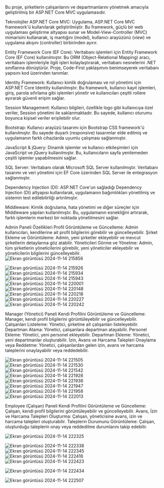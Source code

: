 Bu proje, şirketlerin çalışanlarını ve departmanlarını yönetmek amacıyla geliştirilmiş bir ASP.NET Core MVC uygulamasıdır.

Teknolojiler
ASP.NET Core MVC: Uygulama, ASP.NET Core MVC framework'ü kullanılarak geliştirilmiştir. Bu framework, güçlü bir web uygulaması geliştirme altyapısı sunar ve Model-View-Controller (MVC) mimarisini kullanarak, iş mantığını (model), kullanıcı arayüzünü (view) ve uygulama akışını (controller) birbirinden ayırır.

Entity Framework Core (EF Core): Veritabanı işlemleri için Entity Framework Core (EF Core) kullanılmıştır. Bu ORM (Object-Relational Mapping) aracı, veritabanı işlemleriyle ilgili işleri kolaylaştırarak, veritabanı nesnelerini .NET sınıflarına dönüştürür. Proje, Code-First yaklaşımını benimseyerek veritabanı yapısını kod üzerinden tanımlar.

Identity Framework: Kullanıcı kimlik doğrulaması ve rol yönetimi için ASP.NET Core Identity kullanılmıştır. Bu framework, kullanıcı kayıt işlemleri, giriş, parola sıfırlama gibi işlemleri yönetir ve kullanıcıları çeşitli rollere ayırarak güvenli erişim sağlar.

Session Management: Kullanıcı bilgileri, özellikle logo gibi kullanıcıya özel veriler, Session yönetimi ile saklanmaktadır. Bu sayede, kullanıcı oturumu boyunca kişisel veriler erişilebilir olur.

Bootstrap: Kullanıcı arayüzü tasarımı için Bootstrap CSS framework'ü kullanılmıştır. Bu sayede duyarlı (responsive) tasarımlar elde edilmiş ve uygulamanın farklı cihazlarda uyumlu çalışması sağlanmıştır.

JavaScript & jQuery: Dinamik işlemler ve kullanıcı etkileşimleri için JavaScript ve jQuery kullanılmıştır. Bu, kullanıcıların sayfa yenilemeden çeşitli işlemler yapabilmesini sağlar.

SQL Server: Veritabanı olarak Microsoft SQL Server kullanılmıştır. Veritabanı tasarımı ve veri yönetimi için EF Core üzerinden SQL Server ile entegrasyon sağlanmıştır.

Dependency Injection (DI): ASP.NET Core'un sağladığı Dependency Injection (DI) altyapısı kullanılarak, uygulamanın bağımlılıkları yönetilmiş ve sistemin test edilebilirliği artırılmıştır.

Middleware: Kimlik doğrulama, hata yönetimi ve diğer süreçler için Middleware yapıları kullanılmıştır. Bu, uygulamanın esnekliğini artırarak, farklı işlemlerin merkezi bir noktada yönetilmesini sağlar.


Admin Paneli Özellikleri
Profil Görüntüleme ve Güncelleme: Admin kullanıcıları, kendilerine ait profil bilgilerini görebilir ve güncelleyebilir.
Şirket Ekleme ve Görüntüleme: Admin, yeni şirketler ekleyebilir ve mevcut şirketlerin detaylarına göz atabilir.
Yöneticileri Görme ve Yönetme: Admin, tüm şirketlerin yöneticilerini görebilir, yeni yöneticiler ekleyebilir ve yöneticilerin bilgilerini güncelleyebilir.
![Ekran görüntüsü 2024-11-14 215856](https://github.com/user-attachments/assets/a078bd1d-6f8d-41d7-857e-c03c3b14a8a9)

![Ekran görüntüsü 2024-11-14 215926](https://github.com/user-attachments/assets/033e7e3f-8690-454b-b726-3428c149b845)
![Ekran görüntüsü 2024-11-14 215934](https://github.com/user-attachments/assets/e10ef981-1887-44cf-8949-12c83870638a)
![Ekran görüntüsü 2024-11-14 215943](https://github.com/user-attachments/assets/d29c2439-d21c-40c2-8bad-6e75b3056656)
![Ekran görüntüsü 2024-11-14 220001](https://github.com/user-attachments/assets/5bfbcc1b-03ba-4aeb-9402-580004202130)
![Ekran görüntüsü 2024-11-14 220148](https://github.com/user-attachments/assets/e0bf118f-d7bb-4b85-9f86-cbdfce2ada2e)
![Ekran görüntüsü 2024-11-14 220218](https://github.com/user-attachments/assets/e6b55784-df3c-49f4-a054-dc5e1070c8ff)
![Ekran görüntüsü 2024-11-14 220227](https://github.com/user-attachments/assets/6569a65f-c17f-40f9-9807-d4f1b8a1d412)
![Ekran görüntüsü 2024-11-14 220242](https://github.com/user-attachments/assets/22499687-540e-442b-8ba7-1d03fb904a8d)

Manager (Yönetici) Paneli
Kendi Profilini Görüntüleme ve Güncelleme: Manager, kendi profil bilgilerini görüntüleyebilir ve güncelleyebilir.
Çalışanları Listeleme: Yönetici, şirketine ait çalışanları listeleyebilir.
Departman Atama: Yönetici, çalışanlara departman atayabilir.
Personel Ekleme: Yönetici, yeni personel ekleyebilir.
Departman Ekleme: Yönetici, yeni departmanlar oluşturabilir.
İzin, Avans ve Harcama Talepleri Onaylama veya Reddetme: Yönetici, çalışanlardan gelen izin, avans ve harcama taleplerini onaylayabilir veya reddedebilir.

![Ekran görüntüsü 2024-11-14 221505](https://github.com/user-attachments/assets/93b91575-8229-4d20-8707-d3c7fe95c8ed)
![Ekran görüntüsü 2024-11-14 221530](https://github.com/user-attachments/assets/80a9c2a8-6518-41b4-979c-eea2f4381fd3)
![Ekran görüntüsü 2024-11-14 221542](https://github.com/user-attachments/assets/0c156c84-9ae0-4969-845f-a82be92ad73c)
![Ekran görüntüsü 2024-11-14 221928](https://github.com/user-attachments/assets/ab2065ff-fce5-4ba4-9894-608515a2e364)
![Ekran görüntüsü 2024-11-14 221936](https://github.com/user-attachments/assets/cdb29ae6-521e-4683-b1d9-a3dde4461419)
![Ekran görüntüsü 2024-11-14 221947](https://github.com/user-attachments/assets/82da935e-0067-4b90-bbad-9411e0b0e43e)
![Ekran görüntüsü 2024-11-14 221958](https://github.com/user-attachments/assets/a97e09d0-a61c-4b82-abea-65a477d9eafe)
![Ekran görüntüsü 2024-11-14 222013](https://github.com/user-attachments/assets/b51b25de-aa1f-4169-ab04-86d0f4f6cc32)

Employee (Çalışan) Paneli
Kendi Profilini Görüntüleme ve Güncelleme: Çalışan, kendi profil bilgilerini görüntüleyebilir ve güncelleyebilir.
Avans, İzin ve Harcama Talepleri Oluşturma: Çalışan, yöneticisine avans, izin ve harcama talepleri oluşturabilir.
Taleplerin Durumunu Görüntüleme: Çalışan, oluşturduğu taleplerin onay veya reddedilme durumlarını takip edebilir.

![Ekran görüntüsü 2024-11-14 222325](https://github.com/user-attachments/assets/0a1e2ec9-9e66-403d-bfcb-0425b9e798d6)

![Ekran görüntüsü 2024-11-14 222338](https://github.com/user-attachments/assets/2cfee175-218c-44b0-858f-c36ec1cc3e0d)
![Ekran görüntüsü 2024-11-14 222345](https://github.com/user-attachments/assets/ca988507-4afd-4958-9bac-4d0285b3a0e3)
![Ekran görüntüsü 2024-11-14 222416](https://github.com/user-attachments/assets/76d0dc6c-7771-4449-bd5b-375798b98e63)
![Ekran görüntüsü 2024-11-14 222423](https://github.com/user-attachments/assets/f0fcfe72-c76d-477d-90b0-c773873ecd4e)

![Ekran görüntüsü 2024-11-14 222434](https://github.com/user-attachments/assets/79735bb6-5a6b-4189-b3fc-37321e276a50)

![Ekran görüntüsü 2024-11-14 222507](https://github.com/user-attachments/assets/0647ae5c-c0ee-48e9-9ed9-fe938cff8250)
